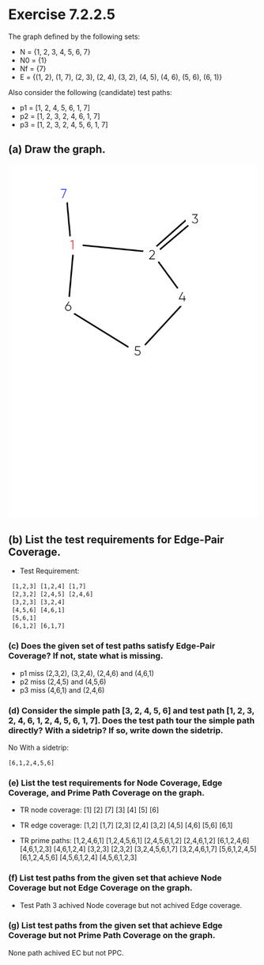 # Exercise 7.2.2.5
The graph defined by the following sets:
- N = {1, 2, 3, 4, 5, 6, 7}
- N0 = {1}
- Nf = {7}
- E = {(1, 2), (1, 7), (2, 3), (2, 4), (3, 2), (4, 5), (4, 6), (5, 6), (6, 1)}

Also consider the following (candidate) test paths:
- p1 = [1, 2, 4, 5, 6, 1, 7]
- p2 = [1, 2, 3, 2, 4, 6, 1, 7]
- p3 = [1, 2, 3, 2, 4, 5, 6, 1, 7]

## (a) Draw the graph.
![title](Untitled-1.png)

## (b) List the test requirements for Edge-Pair Coverage.
* Test Requirement:
```
 [1,2,3] [1,2,4] [1,7] 
 [2,3,2] [2,4,5] [2,4,6] 
 [3,2,3] [3,2,4]
 [4,5,6] [4,6,1]
 [5,6,1]
 [6,1,2] [6,1,7]
```

### (c) Does the given set of test paths satisfy Edge-Pair Coverage? If not, state what is missing.
* p1 miss (2,3,2), (3,2,4), (2,4,6) and (4,6,1)
* p2 miss (2,4,5) and (4,5,6)
* p3 miss (4,6,1) and (2,4,6)

### (d) Consider the simple path [3, 2, 4, 5, 6] and test path [1, 2, 3, 2, 4, 6, 1, 2, 4, 5, 6, 1, 7]. Does the test path tour the simple path directly? With a sidetrip? If so, write down the sidetrip.
No
With a sidetrip: 
```
[6,1,2,4,5,6]
``` 

### (e) List the test requirements for Node Coverage, Edge Coverage, and Prime Path Coverage on the graph.
* TR node coverage: [1] [2] [7] [3] [4] [5] [6]

* TR edge coverage: [1,2] [1,7] [2,3] [2,4] [3,2] [4,5] [4,6] [5,6] [6,1]

* TR prime paths: [1,2,4,6,1] [1,2,4,5,6,1] [2,4,5,6,1,2] [2,4,6,1,2] [6,1,2,4,6] [4,6,1,2,3] [4,6,1,2,4] [3,2,3] [2,3,2] [3,2,4,5,6,1,7]  [3,2,4,6,1,7] [5,6,1,2,4,5] [6,1,2,4,5,6] [4,5,6,1,2,4] [4,5,6,1,2,3]

### (f) List test paths from the given set that achieve Node Coverage but not Edge Coverage on the graph.
* Test Path 3 achived Node coverage but not achived Edge coverage. 

### (g) List test paths from the given set that achieve Edge Coverage but not Prime Path Coverage on the graph.
None path achived EC but not PPC.
 